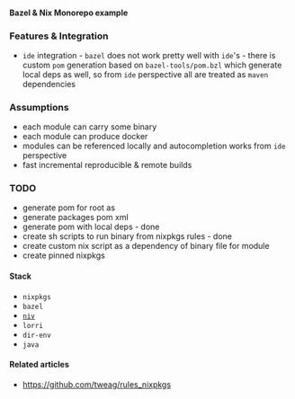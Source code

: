 #### Bazel & Nix Monorepo example

### Features & Integration
* `ide` integration - `bazel` does not work pretty well with `ide`'s - there is custom `pom` generation based on `bazel-tools/pom.bzl` which generate local deps as well, so from `ide` perspective all are treated as `maven` dependencies

### Assumptions
* each module can carry some binary
* each module can produce docker
* modules can be referenced locally and autocompletion works from `ide` perspective
* fast incremental reproducible & remote builds

### TODO
* generate pom for root as 
* generate packages pom xml
* generate pom with local deps - done
* create sh scripts to run binary from nixpkgs rules - done
* create custom nix script as a dependency of binary file for module
* create pinned nixpkgs

#### Stack
* `nixpkgs`
* `bazel`
* [`niv`](https://github.com/nmattia/niv)
* `lorri`
* `dir-env`
* `java`

#### Related articles
* https://github.com/tweag/rules_nixpkgs